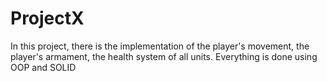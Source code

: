 # ProjectX
In this project, there is the implementation of the player's movement, the player's armament, the health system of all units. Everything is done using OOP and SOLID
